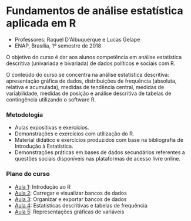 # Fundamentos de análise estatística aplicada em R

* Professores: Raquel D'Albuquerque e Lucas Gelape
* ENAP, Brasília, 1º semestre de 2018

O objetivo do curso é dar aos alunos competência em análise estatística descritiva (univariada e bivariada) de dados políticos e sociais com R.

O conteúdo do curso se concentra na análise estatística descritiva: apresentação gráfica de dados, distribuições de frequência (absoluta, relativa e acumulada), medidas de tendência central, medidas de variabilidade, medidas de posição e análise descritiva de tabelas de contingência utilizando o software R.

### Metodologia

- Aulas expositivas e exercícios.  
- Demonstrações e exercícios com utilização do R.
- Material didático e exercícios produzidos com base na bibliografia de Introdução à Estatística.
- Demonstrações práticas em bases de dados secundários referentes a questões sociais disponíveis nas plataformas de acesso livre online.

### Plano do curso

- [Aula 1](https://github.com/lgelape/Curso_2018_ENAP/blob/master/Aulas/Ponto1.Rmd): Introdução ao R
- [Aula 2](https://github.com/lgelape/Curso_2018_ENAP/blob/master/Aulas/Ponto2.Rmd): Carregar e visualizar bancos de dados
- [Aula 3](https://github.com/lgelape/Curso_2018_ENAP/blob/master/Aulas/Ponto3.Rmd): Organizar e exportar bancos de dados
- [Aula 4](https://github.com/lgelape/Curso_2018_ENAP/blob/master/Aulas/Ponto4.Rmd): Estatísticas descritivas e tabelas de frequência
- [Aula 5](https://github.com/lgelape/Curso_2018_ENAP/blob/master/Aulas/Ponto5.Rmd): Representações gráficas de variáveis
